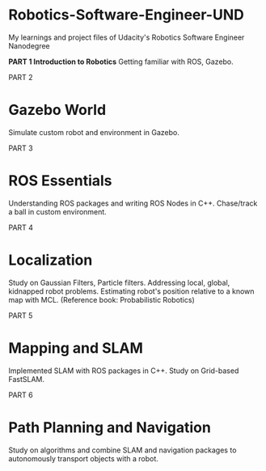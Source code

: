 # Robotics-Software-Engineer-UND
My learnings and project files of Udacity's Robotics Software Engineer Nanodegree

__PART 1 Introduction to Robotics__
Getting familiar with ROS, Gazebo.

PART 2
# Gazebo World
Simulate custom robot and environment in Gazebo.

PART 3
# ROS Essentials
Understanding ROS packages and writing ROS Nodes in C++. Chase/track a ball in custom environment. 

PART 4
# Localization
Study on Gaussian Filters, Particle filters. Addressing local, global, kidnapped robot problems. Estimating robot's position relative to a known map with MCL. (Reference book: Probabilistic Robotics) 

PART 5 
# Mapping and SLAM
Implemented SLAM with ROS packages in C++. Study on Grid-based FastSLAM. 

PART 6
# Path Planning and Navigation
Study on algorithms and combine SLAM and navigation packages to autonomously transport objects with a robot. 



